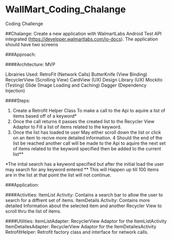 # WallMart_Coding_Chalange
Coding Challenge

##Chalange:
Create a new application with WalmartLabs Android Test API integrated (https://developer.walmartlabs.com/io-docs). The application
should have two screens

###Approach:

####Architecture:
MVP

Librairies Used:
RetroFit (Network Calls)
ButterKnife (View Binding)
RecyclerView (Scrolling View)
CardView (UX)
Design Library (UX)
Mockito (Testing)
Glide (Image Loading and Caching)
Dagger (Dependency Injection)

####Steps:
1. Create a Retrofit Helper Class To make a call to the Api to aquire a list of items based off
    of a keyword*
2. Once the call returns it passes the created list to the Recycler View Adaptor to Fill a list
    of items related to the keyword.
3. Once the list has loaded te user May either scroll down the list or click on an item to recive
    more detailed information.
4 Should the end of the list be reached another call will be made to the Api to aquire the next
    set of items related to the keyword specified then be added to the current list**



*The inital search has a keyword specified but after the initial load the user may search for any
    keyword entered
** This will Happen up till 100 items are in the list at that point the list will not continue.


###Application:

####Activities:
ItemList Activity: Contains a search bar to allow the user to search for a diffrent set of items.
ItemDetails Activity: Contains more detailed Information about the selected item and another
    Recycler View to scroll thru the list of items.

####Utilities:
ItemListAdapter: RecyclerView Adaptor for the ItemListActivity
ItemDetailesAdapter: RecyclerView Adaptor for the ItemDetailesActivity
RetrofitHelper: Retrofit factory class and interface for network calls.



